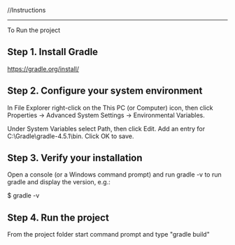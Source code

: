 //Instructions

*************************
To Run the project

Step 1. Install Gradle
---------------------
https://gradle.org/install/



Step 2. Configure your system environment
-----------------------------------------
In File Explorer right-click on the This PC (or Computer) icon, then click Properties -> Advanced System Settings -> Environmental Variables.

Under System Variables select Path, then click Edit. Add an entry for C:\Gradle\gradle-4.5.1\bin. Click OK to save.


Step 3. Verify your installation
--------------------------------
Open a console (or a Windows command prompt) and run gradle -v to run gradle and display the version, e.g.:

$ gradle -v


Step 4. Run the project
-----------------------

From the project folder start command prompt and type "gradle build"











